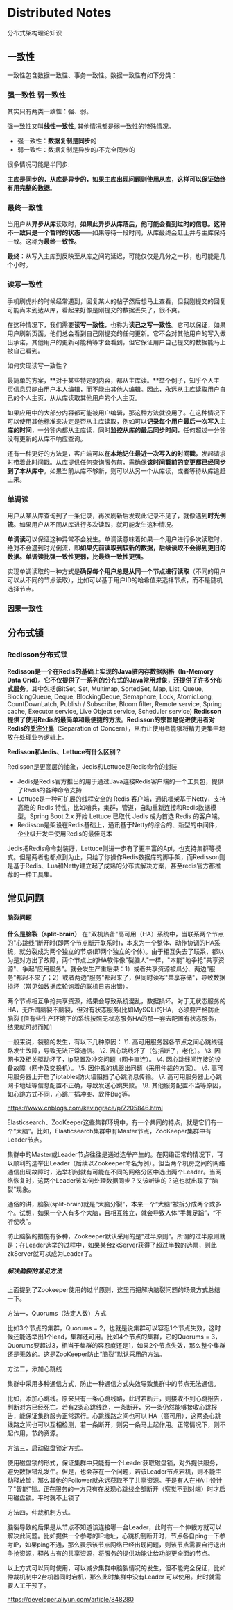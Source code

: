 # Distributed Notes

分布式架构理论知识



## 一致性

一致性包含数据一致性、事务一致性。数据一致性有如下分类：

### 强一致性 弱一致性

其实只有两类一致性：强、弱。

强一致性又叫**线性一致性**, 其他情况都是弱一致性的特殊情况。

- 强一致性：**数据复制是同步**的
- 弱一致性：数据复制是异步的/不完全同步的



很多情况可能是半同步:

**主库是同步的，从库是异步的，如果主库出现问题则使用从库，这样可以保证始终有用完整的数据**。

### 最终一致性

当用户从**异步从库**读取时，**如果此异步从库落后，他可能会看到过时的信息。**这种不一致只是一个**暂时的状态**——如果等待一段时间，从库最终会赶上并与主库保持一致。这称为**最终一致性。**

**最终**：从写入主库到反映至从库之间的延迟，可能仅仅是几分之一秒，也可能是几个小时。

### 读写一致性

手机刷虎扑的时候经常遇到，回复某人的帖子然后想马上查看，但我刚提交的回复可能尚未到达从库，看起来好像是刚提交的数据丢失了，很不爽。

在这种情况下，我们需要**读写一致性**，也称为**读己之写一致性**。它可以保证，如果用户刷新页面，他们总会看到自己刚提交的任何更新。它不会对其他用户的写入做出承诺，其他用户的更新可能稍等才会看到，但它保证用户自己提交的数据能马上被自己看到。

如何实现读写一致性？

最简单的方案，**对于某些特定的内容，都从主库读。**举个例子，知乎个人主页信息只能由用户本人编辑，而不能由其他人编辑。因此，永远从主库读取用户自己的个人主页，从从库读取其他用户的个人主页。

如果应用中的大部分内容都可能被用户编辑，那这种方法就没用了。在这种情况下可以使用其他标准来决定是否从主库读取，例如可以**记录每个用户最后一次写入主库的时间**，一分钟内都从主库读，同时**监控从库的最后同步时间**，任何超过一分钟没有更新的从库不响应查询。

还有一种更好的方法是，客户端可以**在本地记住最近一次写入的时间戳**，发起请求时带着此时间戳。从库提供任何查询服务前，需确保**该时间戳前的变更都已经同步到了本从库中**。如果当前从库不够新，则可以从另一个从库读，或者等待从库追赶上来。

### 单调读

用户从某从库查询到了一条记录，再次刷新后发现此记录不见了，就像遇到**时光倒流**。如果用户从不同从库进行多次读取，就可能发生这种情况。

**单调读**可以保证这种异常不会发生。单调读意味着如果一个用户进行多次读取时，绝对不会遇到时光倒流，即**如果先前读取到较新的数据，后续读取不会得到更旧的数据。**单调读**比强一致性更弱，比最终一致性更强。**

实现单调读取的一种方式是**确保每个用户总是从同一个节点进行读取**（不同的用户可以从不同的节点读取），比如可以基于用户ID的哈希值来选择节点，而不是随机选择节点。

### 因果一致性



## 分布式锁

### Redisson分布式锁

**Redisson是一个在Redis的基础上实现的Java驻内存数据网格（In-Memory Data Grid）**。**它不仅提供了一系列的分布式的Java常用对象，还提供了许多分布式服务**。其中包括(BitSet, Set, Multimap, SortedSet, Map, List, Queue, BlockingQueue, Deque, BlockingDeque, Semaphore, Lock, AtomicLong, CountDownLatch, Publish / Subscribe, Bloom filter, Remote service, Spring cache, Executor service, Live Object service, Scheduler service) **Redisson提供了使用Redis的最简单和最便捷的方法**。**Redisson的宗旨是促进使用者对Redis的<u>关注分离</u>**（Separation of Concern），从而让使用者能够将精力更集中地放在处理业务逻辑上。



**Redisson和Jedis、Lettuce有什么区别？**

Redisson是更高层的抽象，Jedis和Lettuce是Redis命令的封装

- Jedis是Redis官方推出的用于通过Java连接Redis客户端的一个工具包，提供了Redis的各种命令支持
- Lettuce是一种可扩展的线程安全的 Redis 客户端，通讯框架基于Netty，支持高级的 Redis 特性，比如哨兵，集群，管道，自动重新连接和Redis数据模型。Spring Boot 2.x 开始 Lettuce 已取代 Jedis 成为首选 Redis 的客户端。
- Redisson是架设在Redis基础上，通讯基于Netty的综合的、新型的中间件，企业级开发中使用Redis的最佳范本

Jedis把Redis命令封装好，Lettuce则进一步有了更丰富的Api，也支持集群等模式。但是两者也都点到为止，只给了你操作Redis数据库的脚手架，而Redisson则是基于Redis、Lua和Netty建立起了成熟的分布式解决方案，甚至redis官方都推荐的一种工具集。





## 常见问题

#### 脑裂问题

**什么是脑裂（split-brain）**
在"双机热备"高可用（HA）系统中，当联系两个节点的"心跳线"断开时(即两个节点断开联系时)，本来为一个整体、动作协调的HA系统，就分裂成为两个独立的节点(即两个独立的个体)。由于相互失去了联系，都以为是对方出了故障，两个节点上的HA软件像"裂脑人"一样，"本能"地争抢"共享资源"、争起"应用服务"。就会发生严重后果：1）或者共享资源被瓜分、两边"服务"都起不来了；2）或者两边"服务"都起来了，但同时读写"共享存储"，导致数据损坏（常见如数据库轮询着的联机日志出错）。

两个节点相互争抢共享资源，结果会导致系统混乱，数据损坏。对于无状态服务的HA，无所谓脑裂不脑裂，但对有状态服务(比如MySQL)的HA，必须要严格防止脑裂
[但有些生产环境下的系统按照无状态服务HA的那一套去配置有状态服务，结果就可想而知]



一般来说，裂脑的发生，有以下几种原因：
\1. 高可用服务器各节点之间心跳线链路发生故障，导致无法正常通信。
\2. 因心跳线坏了（包括断了，老化）。
\3. 因网卡及相关驱动坏了，ip配置及冲突问题（网卡直连）。
\4. 因心跳线间连接的设备故障（网卡及交换机）。
\5. 因仲裁的机器出问题（采用仲裁的方案）。
\6. 高可用服务器上开启了iptables防火墙阻挡了心跳消息传输。
\7. 高可用服务器上心跳网卡地址等信息配置不正确，导致发送心跳失败。
\8. 其他服务配置不当等原因，如心跳方式不同，心跳广插冲突、软件Bug等。



https://www.cnblogs.com/kevingrace/p/7205846.html





Elasticsearch、ZooKeeper这些集群环境中，有一个共同的特点，就是它们有一个“大脑”。比如，Elasticsearch集群中有Master节点，ZooKeeper集群中有Leader节点。

集群中的Master或Leader节点往往是通过选举产生的。在网络正常的情况下，可以顺利的选举出Leader（后续以Zookeeper命名为例）。但当两个机房之间的网络通信出现故障时，选举机制就有可能在不同的网络分区中选出两个Leader。当网络恢复时，这两个Leader该如何处理数据同步？又该听谁的？这也就出现了“脑裂”现象。

通俗的讲，脑裂(split-brain)就是“大脑分裂”，本来一个“大脑”被拆分成两个或多个。试想，如果一个人有多个大脑，且相互独立，就会导致人体“手舞足蹈”，“不听使唤”。



防止脑裂的措施有多种，Zookeeper默认采用的是“过半原则”。所谓的过半原则就是：在Leader选举的过程中，如果某台zkServer获得了超过半数的选票，则此zkServer就可以成为Leader了。

##### 解决脑裂的常见方法

上面提到了Zookeeper使用的过半原则，这里再把解决脑裂问题的场景方式总结一下。

方法一，Quorums（法定人数）方式

比如3个节点的集群，Quorums = 2，也就是说集群可以容忍1个节点失效，这时候还能选举出1个lead，集群还可用。比如4个节点的集群，它的Quorums = 3，Quorums要超过3，相当于集群的容忍度还是1，如果2个节点失效，那么整个集群还是无效的。这是ZooKeeper防止“脑裂”默认采用的方法。

方法二，添加心跳线

集群中采用多种通信方式，防止一种通信方式失效导致集群中的节点无法通信。

比如，添加心跳线。原来只有一条心跳线路，此时若断开，则接收不到心跳报告，判断对方已经死亡。若有2条心跳线路，一条断开，另一条仍然能够接收心跳报告，能保证集群服务正常运行。心跳线路之间也可以 HA（高可用），这两条心跳线路之间也可以互相检测，若一条断开，则另一条马上起作用。正常情况下，则不起作用，节约资源。

方法三，启动磁盘锁定方式。

使用磁盘锁的形式，保证集群中只能有一个Leader获取磁盘锁，对外提供服务，避免数据错乱发生。但是，也会存在一个问题，若该Leader节点宕机，则不能主动释放锁，那么其他的Follower就永远获取不了共享资源。于是有人在HA中设计了"智能"锁。正在服务的一方只有在发现心跳线全部断开（察觉不到对端）时才启用磁盘锁。平时就不上锁了

方法四，仲裁机制方式。

脑裂导致的后果是从节点不知道该连接哪一台Leader，此时有一个仲裁方就可以解决此问题。比如提供一个参考的IP地址，心跳机制断开时，节点各自ping一下参考IP，如果ping不通，那么表示该节点网络已经出现问题，则该节点需要自行退出争抢资源，释放占有的共享资源，将服务的提供功能让给功能更全面的节点。

以上方式可以同时使用，可以减少集群中脑裂情况的发生，但不能完全保证，比如仲裁机制中2台机器同时宕机，那么此时集群中没有Leader 可以使用。此时就需要人工干预了。



https://developer.aliyun.com/article/848280









